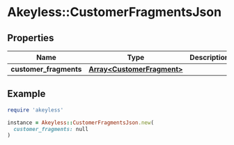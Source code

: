 # Akeyless::CustomerFragmentsJson

## Properties

| Name | Type | Description | Notes |
| ---- | ---- | ----------- | ----- |
| **customer_fragments** | [**Array&lt;CustomerFragment&gt;**](CustomerFragment.md) |  | [optional] |

## Example

```ruby
require 'akeyless'

instance = Akeyless::CustomerFragmentsJson.new(
  customer_fragments: null
)
```

